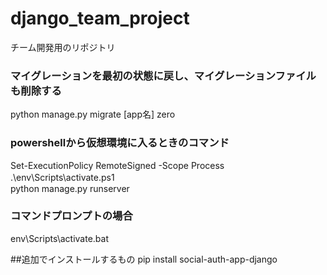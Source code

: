 # django_team_project
チーム開発用のリポジトリ

### マイグレーションを最初の状態に戻し、マイグレーションファイルも削除する<br>
python manage.py migrate [app名] zero

### powershellから仮想環境に入るときのコマンド<br>
Set-ExecutionPolicy RemoteSigned -Scope Process <br>
 .\env\Scripts\activate.ps1　<br>
 python manage.py runserver<br>

### コマンドプロンプトの場合<br>
env\Scripts\activate.bat


##追加でインストールするもの
pip install social-auth-app-django
